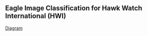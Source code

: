 ## Eagle Image Classification for Hawk Watch International (HWI)

[Diagram](https://github.com/Rebeccachristman/HawkWatch/blob/main/doc/HWIImageClassificationProcessDiagram.pdf)